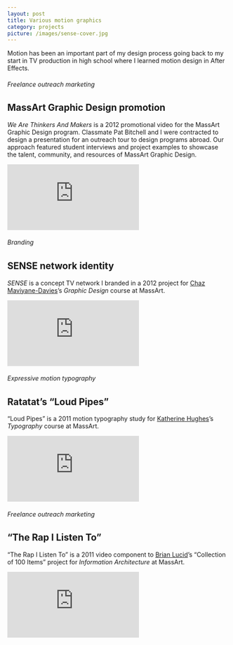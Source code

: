 ```yaml
---
layout: post
title: Various motion graphics
category: projects
picture: /images/sense-cover.jpg
---
```


Motion has been an important part of my design process going back to my start in TV production in high school where I learned motion design in After Effects.

<!--more-->

###### Freelance outreach marketing
## MassArt Graphic Design promotion

*We Are Thinkers And Makers* is a 2012 promotional video for the MassArt Graphic Design program. Classmate Pat Bitchell and I were contracted to design a presentation for an outreach tour to design programs abroad. Our approach featured student interviews and project examples to showcase the talent, community, and resources of MassArt Graphic Design.

<div class='video'><iframe src='https://player.vimeo.com/video/37980364?title=0&amp;byline=0&amp;portrait=0&amp;color=3a92c9' frameborder='0' webkitAllowFullScreen mozallowfullscreen allowFullScreen></iframe></div>



###### Branding
## SENSE network identity

*SENSE* is a concept TV network I branded in a 2012 project for <a title="Maviyane.com" target="_blank" href="http://www.maviyane.com/">Chaz Maviyane-Davies</a>&rsquo;s *Graphic Design* course at MassArt.

<div class='video'><iframe src='https://player.vimeo.com/video/37973232?title=0&amp;byline=0&amp;portrait=0&amp;color=3a92c9' frameborder='0' webkitAllowFullScreen mozallowfullscreen allowFullScreen></iframe></div>




###### Expressive motion typography
## Ratatat&rsquo;s &ldquo;Loud Pipes&rdquo;

&ldquo;Loud Pipes&rdquo; is a 2011 motion typography study for <a title="khughesdesign.com" target="_blank" href="http://khughesdesign.com/">Katherine Hughes</a>&rsquo;s *Typography* course at MassArt.

<div class='video'><iframe src='https://player.vimeo.com/video/11567969?title=0&amp;byline=0&amp;portrait=0&amp;color=3a92c9' frameborder='0' webkitAllowFullScreen mozallowfullscreen allowFullScreen></iframe></div>



###### Freelance outreach marketing
## &ldquo;The Rap I Listen To&rdquo;

&ldquo;The Rap I Listen To&rdquo; is a 2011 video component to <a title="brianlucid.com" target="_blank" href="http://brianlucid.com/">Brian Lucid</a>&rsquo;s &ldquo;Collection of 100 Items&rdquo; project for *Information Architecture* at MassArt.

<div class='video'><iframe src='https://player.vimeo.com/video/17792348
?title=0&amp;byline=0&amp;portrait=0&amp;color=3a92c9' frameborder='0' webkitAllowFullScreen mozallowfullscreen allowFullScreen></iframe></div>